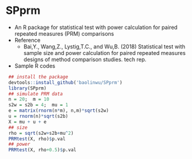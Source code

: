 # SPprm
 - An R package for statistical test with power calculation for paired repeated measures (PRM) comparisons
 - Reference
    - Bai,Y., Wang,Z., Lystig,T.C., and Wu,B. (2018) Statistical test
      with sample size and power calculation for paired repeated
      measures designs of method comparison studies. tech rep.
 - Sample R codes
```R
 ## install the package
 devtools::install_github('baolinwu/SPprm')
 library(SPprm)
 ## simulate PRM data
 n = 20;  m = 10
 s2w = s2b = 4;  mu = 1
 e = matrix(rnorm(n*m), n,m)*sqrt(s2w)
 u = rnorm(n)*sqrt(s2b)
 X = mu + u + e
 ## size
 rho = sqrt(s2w+s2b+mu^2)
 PRMtest(X, rho)$p.val
 ## power
 PRMtest(X, rho+0.5)$p.val

```
